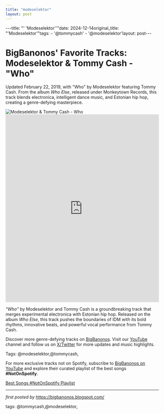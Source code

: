 ```yaml
---
title: "modeselektor"
layout: post
---
```

---title: "' 'Modeselektor''"date: 2024-12-14original_title: "'Modeselektor'"tags:  - '@tommycash'  - '@modeselektor'layout: post---<!-- Post Title --><h1 >BigBanonos' Favorite Tracks: Modeselektor & Tommy Cash - "Who"</h1> <!-- Introductory Text --><p >Updated February 22, 2019, with "Who" by Modeselektor featuring Tommy Cash. From the album <em>Who Else</em>, released under Monkeytown Records, this track blends electronica, intelligent dance music, and Estonian hip hop, creating a genre-defying masterpiece.</p> <!-- Featured Image --><div > <img src="https://upload.wikimedia.org/wikipedia/commons/b/bc/Press_Pic_0125asw_modeselektor_2018_photo_birgit_kaulfuss.jpg" alt="Modeselektor & Tommy Cash - Who" /></div> <!-- YouTube Video Embed --><div > <iframe width="100%" height="617" src="https://www.youtube.com/embed/Y5pPkCc3dLM" title="Who" frameborder="0" allow="accelerometer; autoplay; clipboard-write; encrypted-media; gyroscope; picture-in-picture; web-share" referrerpolicy="strict-origin-when-cross-origin" allowfullscreen></iframe></div> <!-- Song Information --><div > <p><em>"Who"</em> by Modeselektor and Tommy Cash is a groundbreaking track that merges experimental electronica with Estonian hip hop. Released on the album <em>Who Else</em>, this track pushes the boundaries of IDM with its bold rhythms, innovative beats, and powerful vocal performance from Tommy Cash.</p></div> <!-- Footer Links --><div > <p>Discover more genre-defying tracks on <a href="https://bigbanonos.blogspot.com/" target="_blank">BigBanonos</a>. Visit our <a href="https://www.youtube.com/@BigBanonos" target="_blank">YouTube</a> channel and follow us on <a href="https://x.com/bigbanonos" target="_blank">X/Twitter</a> for more updates and music highlights.</p></div> <!-- Tags --><p >Tags: @modeselektor,@tommycash,</p><!--Subscribe and Playlist Links--><div>    <p>For more exclusive tracks not on Spotify, subscribe to <a href="https://www.youtube.com/@BigBanonos" target="_blank">BigBanonos on YouTube</a> and explore their curated playlist of the best songs <strong>#NotOnSpotify</strong>.</p>    <p><a href="https://www.youtube.com/playlist?list=PLtuNtuTatqI0kFahUCbtbfenC_ET5O_tr" target="_blank">Best Songs #NotOnSpotify Playlist<br /></a></p></div><hr /><p><em>first posted by</em> <a href="https://bigbanonos.blogspot.com/" rel="noopener" target="_new">https://bigbanonos.blogspot.com/</a></p><p>tags: @tommycash,@modeselektor,</p>
